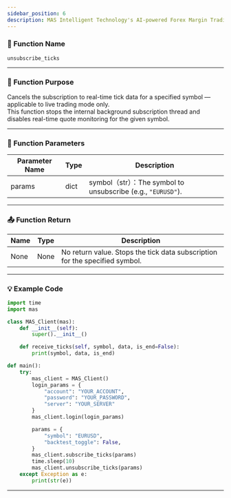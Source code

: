 ```yaml
---
sidebar_position: 6
description: MAS Intelligent Technology's AI-powered Forex Margin Trading Platform with full MetaTrader MT5 broker integration allows investors to generate automated trading strategies simply by entering text. Supports instant backtesting,real-time data synchronization,and seamless multi-broker switching. No coding experience required to easily launch AI automated trading,optimize strategies,and reduce market risk. Designed for both individual traders and financial institutions with standardized MetaTrader MT5-compatible APIs,automated backtesting,and quantitative strategy optimization to help enterprises deploy stable and efficient trading solutions quickly.
---
```


### 🧩 Function Name

`unsubscribe_ticks`

---

### 🎯 Function Purpose

Cancels the subscription to real-time tick data for a specified symbol — applicable to live trading mode only.  
This function stops the internal background subscription thread and disables real-time quote monitoring for the given symbol.

---

### 🔧 Function Parameters

| Parameter Name | Type | Description |
|----------------|------|-------------|
| params         | dict | symbol（str）：The symbol to unsubscribe (e.g., `"EURUSD"`). |

---

### 📤 Function Return

| Name | Type | Description                                  |
|------|------|----------------------------------------------|
| None | None | No return value. Stops the tick data subscription for the specified symbol. |

---

### 💡 Example Code

```python
import time
import mas

class MAS_Client(mas):
    def __init__(self):
        super().__init__()

    def receive_ticks(self, symbol, data, is_end=False):
        print(symbol, data, is_end)

def main():
    try:
        mas_client = MAS_Client()
        login_params = {
            "account": "YOUR_ACCOUNT",
            "password": "YOUR_PASSWORD",
            "server": "YOUR_SERVER"
        }
        mas_client.login(login_params)

        params = {
            "symbol": "EURUSD",
            "backtest_toggle": False,
        }
        mas_client.subscribe_ticks(params)
        time.sleep(10)
        mas_client.unsubscribe_ticks(params)
    except Exception as e:
        print(str(e))
```
---

